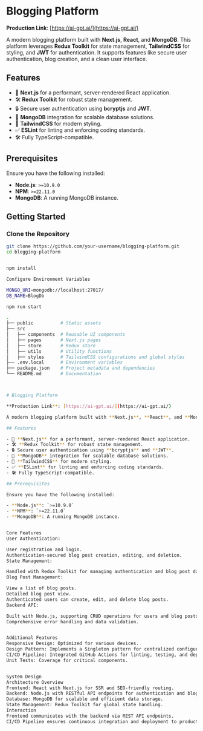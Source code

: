 # Blogging Platform

**Production Link**: [https://ai-gpt.ai/](https://ai-gpt.ai/)

A modern blogging platform built with **Next.js**, **React**, and **MongoDB**. This platform leverages **Redux Toolkit** for state management, **TailwindCSS** for styling, and **JWT** for authentication. It supports features like secure user authentication, blog creation, and a clean user interface.

## Features

- 🚀 **Next.js** for a performant, server-rendered React application.
- 🛠️ **Redux Toolkit** for robust state management.
- 🔒 Secure user authentication using **bcryptjs** and **JWT**.
- 💾 **MongoDB** integration for scalable database solutions.
- 🎨 **TailwindCSS** for modern styling.
- ✅ **ESLint** for linting and enforcing coding standards.
- 🛠️ Fully TypeScript-compatible.

## Prerequisites

Ensure you have the following installed:

- **Node.js**: `>=10.9.0`
- **NPM**: `>=22.11.0`
- **MongoDB**: A running MongoDB instance.

## Getting Started

### Clone the Repository

```bash
git clone https://github.com/your-username/blogging-platform.git
cd blogging-platform


npm install

Configure Environment Variables

MONGO_URI=mongodb://localhost:27017/
DB_NAME=BlogDb

npm run start

.
├── public          # Static assets
├── src
│   ├── components  # Reusable UI components
│   ├── pages       # Next.js pages
│   ├── store       # Redux store
│   ├── utils       # Utility functions
│   ├── styles      # TailwindCSS configurations and global styles
├── .env.local      # Environment variables
├── package.json    # Project metadata and dependencies
└── README.md       # Documentation



# Blogging Platform

**Production Link**: [https://ai-gpt.ai/](https://ai-gpt.ai/)

A modern blogging platform built with **Next.js**, **React**, and **MongoDB**. This platform leverages **Redux Toolkit** for state management, **TailwindCSS** for styling, and **JWT** for authentication. It supports features like secure user authentication, blog creation, and a clean user interface.

## Features

- 🚀 **Next.js** for a performant, server-rendered React application.
- 🛠️ **Redux Toolkit** for robust state management.
- 🔒 Secure user authentication using **bcryptjs** and **JWT**.
- 💾 **MongoDB** integration for scalable database solutions.
- 🎨 **TailwindCSS** for modern styling.
- ✅ **ESLint** for linting and enforcing coding standards.
- 🛠️ Fully TypeScript-compatible.

## Prerequisites

Ensure you have the following installed:

- **Node.js**: `>=10.9.0`
- **NPM**: `>=22.11.0`
- **MongoDB**: A running MongoDB instance.


Core Features
User Authentication:

User registration and login.
Authentication-secured blog post creation, editing, and deletion.
State Management:

Handled with Redux Toolkit for managing authentication and blog post data.
Blog Post Management:

View a list of blog posts.
Detailed blog post view.
Authenticated users can create, edit, and delete blog posts.
Backend API:

Built with Node.js, supporting CRUD operations for users and blog posts.
Comprehensive error handling and data validation.


Additional Features
Responsive Design: Optimized for various devices.
Design Pattern: Implements a Singleton pattern for centralized configuration management.
CI/CD Pipeline: Integrated GitHub Actions for linting, testing, and deployment.
Unit Tests: Coverage for critical components.


System Design
Architecture Overview
Frontend: React with Next.js for SSR and SEO-friendly routing.
Backend: Node.js with RESTful API endpoints for authentication and blog management.
Database: MongoDB for scalable and efficient data storage.
State Management: Redux Toolkit for global state handling.
Interaction
Frontend communicates with the backend via REST API endpoints.
CI/CD Pipeline ensures continuous integration and deployment to production.



